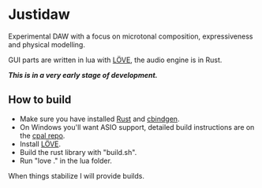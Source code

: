 # Justidaw

Experimental DAW with a focus on microtonal composition, expressiveness and physical modelling.

GUI parts are written in lua with [LÖVE](https://love2d.org/), the audio engine is in Rust.

***This is in a very early stage of development.***

## How to build
* Make sure you have installed [Rust](https://www.rust-lang.org/tools/install) and [cbindgen](https://github.com/eqrion/cbindgen).
* On Windows you'll want ASIO support, detailed build instructions are on the [cpal repo](https://github.com/RustAudio/cpal).
* Install [LÖVE](https://love2d.org/).
* Build the rust library with "build.sh".
* Run "love ." in the lua folder.

When things stabilize I will provide builds.
